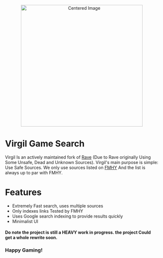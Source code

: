 <p align="center">
  <img src="https://files.catbox.moe/o6ies4.png" alt="Centered Image" width="400"/>
</p>


# Virgil Game Search
Virgil Is an actively maintained fork of [Rave](https://ravegamesearch.pages.dev/) (Due to Rave originally Using Some Unsafe, Dead and Unknown Sources).
Virgil's main purpose is simple: Use Safe Sources. We only use sources listed on [FMHY](https://fmhy.net) And the list is always up to par with FMHY.

# Features
- Extremely Fast search, uses multiple sources
- Only indexes links Tested by FMHY
- Uses Google search indexing to provide results quickly
- Minimalist UI


#### Do note the project is still a HEAVY work in progress. the project Could get a whole rewrite soon.


### Happy Gaming!
